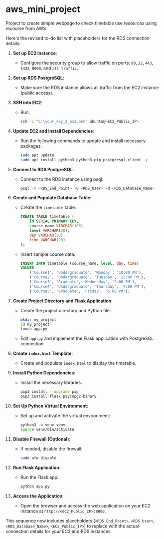 # aws_mini_project
Project to create simple webpage to check timetable use resources using recourse from AWS

Here's the revised to-do list with placeholders for the RDS connection details:

1. **Set up EC2 Instance**:
   - Configure the security group to allow traffic on ports: `80`, `22`, `443`, `5432`, `8000`, and `all traffic`.

2. **Set up RDS PostgreSQL**:
   - Make sure the RDS instance allows all traffic from the EC2 instance (public access).

3. **SSH into EC2**:
   - Run:  
     ```bash
     ssh -i "C:\your_key_2_ec2.pem" ubuntu@<EC2_Public_IP>
     ```

4. **Update EC2 and Install Dependencies**:
   - Run the following commands to update and install necessary packages:
     ```bash
     sudo apt update
     sudo apt install python3 python3-pip postgresql-client -y
     ```

5. **Connect to RDS PostgreSQL**:
   - Connect to the RDS instance using psql:
     ```bash
     psql -h <RDS_End_Point> -U <RDS_User> -d <RDS_Database_Name>
     ```

6. **Create and Populate Database Table**:
   - Create the `timetable` table:
     ```sql
     CREATE TABLE timetable (
         id SERIAL PRIMARY KEY,
         course_name VARCHAR(100),
         level VARCHAR(20),
         day VARCHAR(20),
         time VARCHAR(20)
     );
     ```
   - Insert sample course data:
     ```sql
     INSERT INTO timetable (course_name, level, day, time)
     VALUES
         ('Course1', 'Undergraduate', 'Monday', '10:00 AM'),
         ('Course2', 'Undergraduate', 'Tuesday', '12:00 PM'),
         ('Course3', 'Graduate', 'Wednesday', '2:00 PM'),
         ('Course4', 'Undergraduate', 'Thursday', '4:00 PM'),
         ('Course5', 'Graduate', 'Friday', '6:00 PM');
     ```

7. **Create Project Directory and Flask Application**:
   - Create the project directory and Python file:
     ```bash
     mkdir my_project
     cd my_project
     touch app.py
     ```
   - Edit `app.py` and implement the Flask application with PostgreSQL connection.

8. **Create `index.html` Template**:
   - Create and populate `index.html` to display the timetable.

9. **Install Python Dependencies**:
   - Install the necessary libraries:
     ```bash
     pip3 install --upgrade pip
     pip3 install flask psycopg2-binary
     ```

10. **Set Up Python Virtual Environment**:
    - Set up and activate the virtual environment:
      ```bash
      python3 -m venv venv
      source venv/bin/activate
      ```

11. **Disable Firewall (Optional)**:
    - If needed, disable the firewall:
      ```bash
      sudo ufw disable
      ```

12. **Run Flask Application**:
    - Run the Flask app:
      ```bash
      python app.py
      ```

13. **Access the Application**:
    - Open the browser and access the web application on your EC2 instance at `http://<EC2_Public_IP>:8000`.

This sequence now includes placeholders (`<RDS_End_Point>`, `<RDS_User>`, `<RDS_Database_Name>`, `<EC2_Public_IP>`) to replace with the actual connection details for your EC2 and RDS instances.
